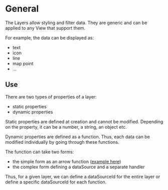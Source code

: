 # General

The Layers allow styling and filter data. They are generic and can be applied to any View that support them.

For example, the data can be displayed as:
- text
- icon
- line
- map point
- ...

## Use

There are two types of properties of a layer:
- static properties
- dynamic properties

Static properties are defined at creation and cannot be modified. Depending on the property, it can be a number, 
a string, an object etc.

Dynamic properties are defined as a function. Thus, each data can be modified individually by going through these functions.

The function can take two forms:
- the simple form as an arrow function ([example here](../map/leaflet.md#example))
- the complex form defining a dataSource and a separate handler

Thus, for a given layer, we can define a dataSourceId for the entire layer or define a specific dataSourceId for each function.
